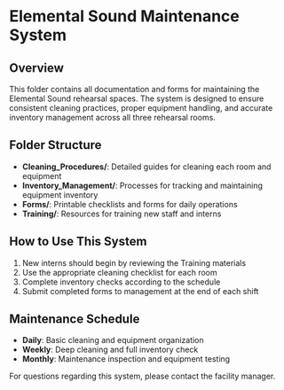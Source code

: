 # Elemental Sound Maintenance System

## Overview
This folder contains all documentation and forms for maintaining the Elemental Sound rehearsal spaces. The system is designed to ensure consistent cleaning practices, proper equipment handling, and accurate inventory management across all three rehearsal rooms.

## Folder Structure
- **Cleaning_Procedures/**: Detailed guides for cleaning each room and equipment
- **Inventory_Management/**: Processes for tracking and maintaining equipment inventory
- **Forms/**: Printable checklists and forms for daily operations
- **Training/**: Resources for training new staff and interns

## How to Use This System
1. New interns should begin by reviewing the Training materials
2. Use the appropriate cleaning checklist for each room
3. Complete inventory checks according to the schedule
4. Submit completed forms to management at the end of each shift

## Maintenance Schedule
- **Daily**: Basic cleaning and equipment organization
- **Weekly**: Deep cleaning and full inventory check
- **Monthly**: Maintenance inspection and equipment testing

For questions regarding this system, please contact the facility manager. 